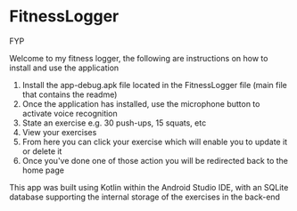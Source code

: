 # FitnessLogger
FYP

Welcome to my fitness logger, the following are instructions on how to install and use the application

1) Install the app-debug.apk file located in the FitnessLogger file (main file that contains the readme)
2) Once the application has installed, use the microphone button to activate voice recognition
3) State an exercise e.g. 30 push-ups, 15 squats, etc
4) View your exercises
5) From here you can click your exercise which will enable you to update it or delete it
6) Once you've done one of those action you will be redirected back to the home page

This app was built using Kotlin within the Android Studio IDE, with an SQLite database supporting the internal storage of the exercises in the back-end